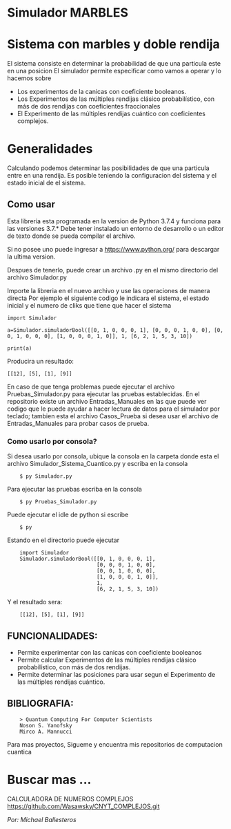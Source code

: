 # Simulador MARBLES
# Sistema con marbles y doble rendija

El sistema consiste en determinar la probabilidad de que una particula este en una posicion
El simulador permite especificar como vamos a operar y lo hacemos sobre

- Los experimentos de la canicas con coeficiente booleanos.
- Los Experimentos de las múltiples rendijas clásico probabilístico, con más de dos rendijas con coeficientes fraccionales
- El Experimento de las múltiples rendijas cuántico con coeficientes complejos.

# Generalidades

Calculando podemos determinar las posibilidades de que una particula entre en una rendija. Es posible teniendo la configuracion del sistema y el estado inicial de el sistema.

## Como usar

Esta libreria esta programada en la version de Python 3.7.4 y funciona para las versiones 3.7.* 
Debe tener instalado un entorno de desarrollo o un editor de texto donde se pueda compilar el archivo.

Si no posee uno puede ingresar a https://www.python.org/ para descargar la ultima version.


Despues de tenerlo, puede crear un archivo .py en el mismo directorio del archivo Simulador.py

Importe la libreria en el nuevo archivo y use las operaciones de manera directa
Por ejemplo el siguiente codigo le indicara el sistema, el estado inicial y el numero de cliks que tiene que hacer el sistema

`import Simulador`

`a=Simulador.simuladorBool([[0, 1, 0, 0, 0, 1],
                           [0, 0, 0, 1, 0, 0],
                           [0, 0, 1, 0, 0, 0],
                           [1, 0, 0, 0, 1, 0]],
                           1,
                           [6, 2, 1, 5, 3, 10])`

`print(a)`

Producira un resultado:

`[[12], [5], [1], [9]]`

En caso de que tenga problemas puede ejecutar el archivo Pruebas_Simulador.py para ejecutar las pruebas establecidas.
En el repositorio existe un archivo Entradas_Manuales en las que puede ver codigo que le puede ayudar a hacer lectura de datos para el simulador por teclado; tambien esta el archivo Casos_Prueba si desea usar el archivo de Entradas_Manuales para probar casos de prueba.

### Como usarlo por consola?

Si desea usarlo por consola, ubique la consola en la carpeta donde esta el archivo Simulador_Sistema_Cuantico.py y escriba en la consola

        $ py Simulador.py

Para ejecutar las pruebas escriba en la consola

        $ py Pruebas_Simulador.py
        
Puede ejecutar el idle de python si escribe

        $ py

Estando en el directorio puede ejecutar 

        import Simulador
        Simulador.simuladorBool([[0, 1, 0, 0, 0, 1],
                                 [0, 0, 0, 1, 0, 0],
                                 [0, 0, 1, 0, 0, 0],
                                 [1, 0, 0, 0, 1, 0]],
                                 1,
                                 [6, 2, 1, 5, 3, 10])
 
Y el resultado sera:

        [[12], [5], [1], [9]]

## FUNCIONALIDADES:

- Permite experimentar con las canicas con coeficiente booleanos
- Permite calcular Experimentos de las múltiples rendijas clásico probabilístico, con más de dos rendijas.
- Permite determinar las posiciones para usar segun el Experimento de las múltiples rendijas cuántico.


## BIBLIOGRAFIA:


        > Quantum Computing For Computer Scientists 
        Noson S. Yanofsky 
        Mirco A. Mannucci
    
Para mas proyectos, Sigueme y encuentra mis repositorios de computacion cuantica
# Buscar mas ...
CALCULADORA DE NUMEROS COMPLEJOS 
https://github.com/Wasawsky/CNYT_COMPLEJOS.git


*Por: Michael Ballesteros*
